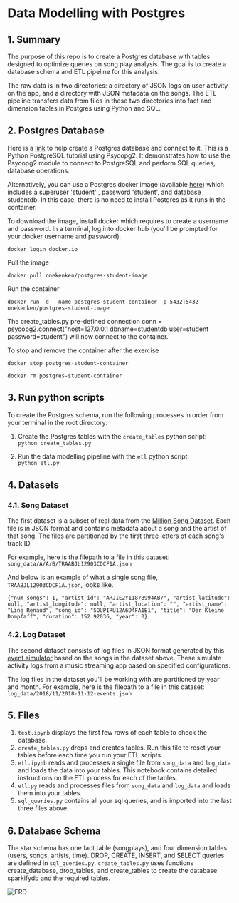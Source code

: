 # Data Modelling with Postgres

## 1. Summary

The purpose of this repo is to create a Postgres database with tables designed to optimize queries on song play analysis. The goal is to create a database schema and ETL pipeline for this analysis.

The raw data is in two directories: a directory of JSON logs on user activity on the app, and a directory with JSON metadata on the songs. The ETL pipeline  transfers data from files in these two directories into fact and dimension tables in Postgres using Python and SQL.

## 2. Postgres Database 

Here is a [link](https://pynative.com/python-postgresql-tutorial/) to help create a Postgres database and connect to it. This is a Python PostgreSQL tutorial using Psycopg2. It demonstrates how to use the Psycopg2 module to connect to PostgreSQL and perform SQL queries, database operations.

Alternatively, you can use a Postgres docker image (available [here](https://hub.docker.com/r/onekenken/postgres-student-image)) which includes a superuser 'student' , password 'student', and database studentdb. In this case, there is no need to install Postgres as it runs in the container. 

To download the image, install docker which requires to create a username and password. In a terminal, log into docker hub (you'll be prompted for your docker username and password).

```docker login docker.io```

Pull the image

```docker pull onekenken/postgres-student-image```

Run the container

```docker run -d --name postgres-student-container -p 5432:5432 onekenken/postgres-student-image```

The create_tables.py pre-defined connection conn = psycopg2.connect("host=127.0.0.1 dbname=studentdb user=student password=student") will now connect to the container.

To stop and remove the container after the exercise

```docker stop postgres-student-container```


```docker rm postgres-student-container```

## 3. Run python scripts

To create the Postgres schema, run the following processes in order from your terminal in the root directory:

1. Create the Postgres tables with the `create_tables` python script:   
  `python create_tables.py`

2. Run the data modelling pipeline with the `etl` python script:  
  `python etl.py`

## 4. Datasets

### 4.1. Song Dataset

The first dataset is a subset of real data from the [Million Song Dataset](https://labrosa.ee.columbia.edu/millionsong/). Each file is in JSON format and contains metadata about a song and the artist of that song. The files are partitioned by the first three letters of each song's track ID. 

For example, here is the filepath to a file in this dataset: `song_data/A/A/B/TRAABJL12903CDCF1A.json`

And below is an example of what a single song file, `TRAABJL12903CDCF1A.json`, looks like.

```{"num_songs": 1, "artist_id": "ARJIE2Y1187B994AB7", "artist_latitude": null, "artist_longitude": null, "artist_location": "", "artist_name": "Line Renaud", "song_id": "SOUPIRU12A6D4FA1E1", "title": "Der Kleine Dompfaff", "duration": 152.92036, "year": 0}```

### 4.2. Log Dataset 

The second dataset consists of log files in JSON format generated by this [event simulator](https://github.com/Interana/eventsim) based on the songs in the dataset above. These simulate activity logs from a music streaming app based on specified configurations.

The log files in the dataset you'll be working with are partitioned by year and month. For example, here is the filepath to a file in this dataset:
`log_data/2018/11/2018-11-12-events.json`

## 5. Files     

1. `test.ipynb` displays the first few rows of each table to check the database.
2. `create_tables.py` drops and creates tables. Run this file to reset your tables before each time you run your ETL scripts.
3. `etl.ipynb` reads and processes a single file from `song_data` and `log_data` and loads the data into your tables. This notebook contains detailed instructions on the ETL process for each of the tables.
4. `etl.py` reads and processes files from `song_data` and `log_data` and loads them into your tables. 
5. `sql_queries.py` contains all your sql queries, and is imported into the last three files above.

## 6. Database Schema 

The star schema has one fact table (songplays), and four dimension tables (users, songs, artists, time). DROP, CREATE, INSERT, and SELECT queries are defined in `sql_queries.py`. `create_tables.py` uses functions create_database, drop_tables, and create_tables to create the database sparkifydb and the required tables.

![ERD](ERD.png)
